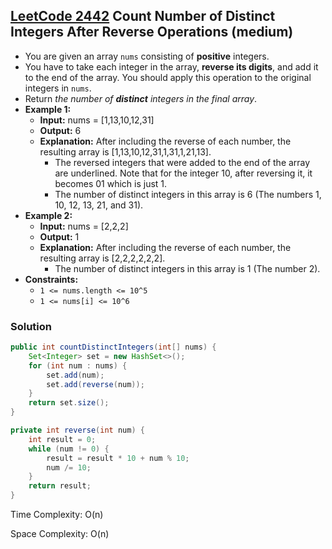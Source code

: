 ## [LeetCode 2442](https://leetcode.com/problems/count-number-of-distinct-integers-after-reverse-operations/) Count Number of Distinct Integers After Reverse Operations (medium)

- You are given an array `nums` consisting of **positive** integers.
- You have to take each integer in the array, **reverse its digits**, and add it to the end of the array. You should apply this operation to the original integers in `nums`.
- Return _the number of **distinct** integers in the final array_.
- **Example 1:**
    - **Input:** nums = [1,13,10,12,31]
    - **Output:** 6
    - **Explanation:** After including the reverse of each number, the resulting array is [1,13,10,12,31,1,31,1,21,13].
        - The reversed integers that were added to the end of the array are underlined. Note that for the integer 10, after reversing it, it becomes 01 which is just 1.
        - The number of distinct integers in this array is 6 (The numbers 1, 10, 12, 13, 21, and 31).
- **Example 2:**
    - **Input:** nums = [2,2,2]
    - **Output:** 1
    - **Explanation:** After including the reverse of each number, the resulting array is [2,2,2,2,2,2].
        - The number of distinct integers in this array is 1 (The number 2).
- **Constraints:**
    -   `1 <= nums.length <= 10^5`
    -   `1 <= nums[i] <= 10^6`

### Solution

```java
public int countDistinctIntegers(int[] nums) {
    Set<Integer> set = new HashSet<>();
    for (int num : nums) {
        set.add(num);
        set.add(reverse(num));
    }
    return set.size();
}

private int reverse(int num) {
    int result = 0;
    while (num != 0) {
        result = result * 10 + num % 10;
        num /= 10;
    }
    return result;
}
```

Time Complexity: O(n)

Space Complexity: O(n)
